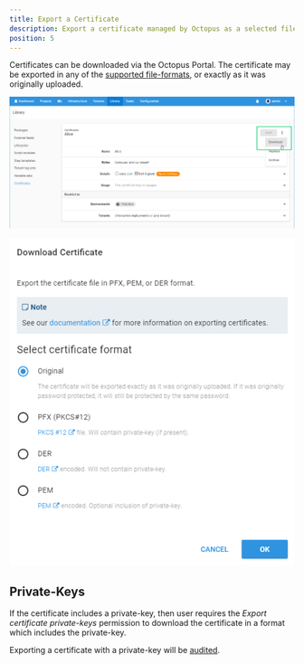 ```yaml
---
title: Export a Certificate
description: Export a certificate managed by Octopus as a selected file-format
position: 5
---
```


Certificates can be downloaded via the Octopus Portal.  The certificate may be exported in any of the [supported file-formats](/docs/deployment-examples/certificates/file-formats.md), or exactly as it was originally uploaded.

![](download-certificate-btn.png "width=500")

![](download-certificate-dialog.png "width=500")

## Private-Keys

If the certificate includes a private-key, then user requires the _Export certificate private-keys_ permission to download the certificate in a format which includes the private-key.

Exporting a certificate with a private-key will be [audited](/docs/administration/managing-users-and-teams/auditing.md).
